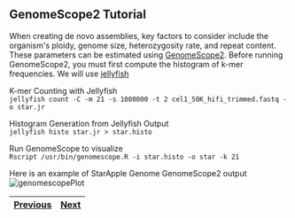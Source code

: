 ## GenomeScope2 Tutorial

When creating de novo assemblies, key factors to consider include the organism's ploidy, genome size, heterozygosity rate, and repeat content. These parameters can be estimated using [GenomeScope2](https://github.com/tbenavi1/genomescope2.0). Before running GenomeScope2, you must first compute the histogram of k-mer frequencies. We will use [jellyfish](https://github.com/gmarcais/Jellyfish)

K-mer Counting with Jellyfish <br>
`jellyfish count -C -m 21 -s 1000000 -t 2 cel1_50K_hifi_trimmed.fastq -o star.jr`

Histogram Generation from Jellyfish Output <br>
`jellyfish histo star.jr > star.histo`

Run GenomeScope to visualize <br>
`Rscript /usr/bin/genomescope.R -i star.histo -o star -k 21`

Here is an example of StarApple Genome GenomeScope2 output
![genomescopePlot](https://github.com/LandiMi2/GenomeAssemblyTut/blob/main/transformed_linear_plot.png)

|[Previous](https://github.com/LandiMi2/GenomeAssemblyTut/blob/main/01_QC.md)|[Next](https://github.com/LandiMi2/GenomeAssemblyTut/blob/main/03_assembly.md)|
|---|---|
